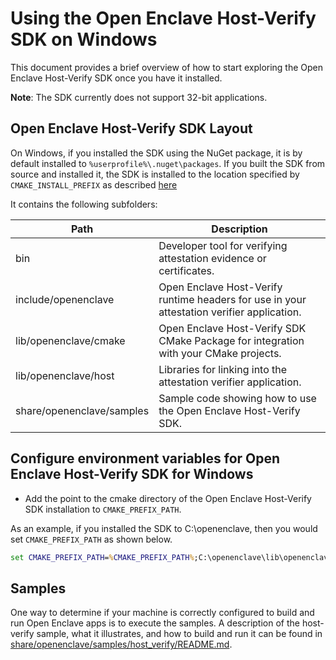 # Using the Open Enclave Host-Verify SDK on Windows

This document provides a brief overview of how to start exploring the Open Enclave Host-Verify SDK
once you have it installed.

**Note**: The SDK currently does not support 32-bit applications.

## Open Enclave Host-Verify SDK Layout

On Windows, if you installed the SDK using the NuGet package, it is by default installed to `%userprofile%\.nuget\packages`.
If you built the SDK from source and installed it, the SDK is installed to the location specified by `CMAKE_INSTALL_PREFIX` as described [here](Contributors/WindowsInstallInfo.md#basic-install-on-windows)

It contains the following subfolders:

| Path                         | Description                     |
|------------------------------|---------------------------------|
| bin                          | Developer tool for verifying attestation evidence or certificates. |
| include/openenclave          | Open Enclave Host-Verify runtime headers for use in your attestation verifier application. |
| lib/openenclave/cmake        | Open Enclave Host-Verify SDK CMake Package for integration with your CMake projects. |
| lib/openenclave/host         | Libraries for linking into the attestation verifier application. |
| share/openenclave/samples    | Sample code showing how to use the Open Enclave Host-Verify SDK. |

## Configure environment variables for Open Enclave Host-Verify SDK for Windows

- Add the point to the cmake directory of the Open Enclave Host-Verify SDK installation to `CMAKE_PREFIX_PATH`.

As an example, if you installed the SDK to C:\openenclave, then you would set `CMAKE_PREFIX_PATH` as shown below.

```cmd
set CMAKE_PREFIX_PATH=%CMAKE_PREFIX_PATH%;C:\openenclave\lib\openenclave\cmake
```

## Samples

One way to determine if your machine is correctly configured to build and run
Open Enclave apps is to execute the samples. A description of the host-verify sample,
what it illustrates, and how to build and run it can be found in
[share/openenclave/samples/host_verify/README.md](/samples/host_verify/README.md).
